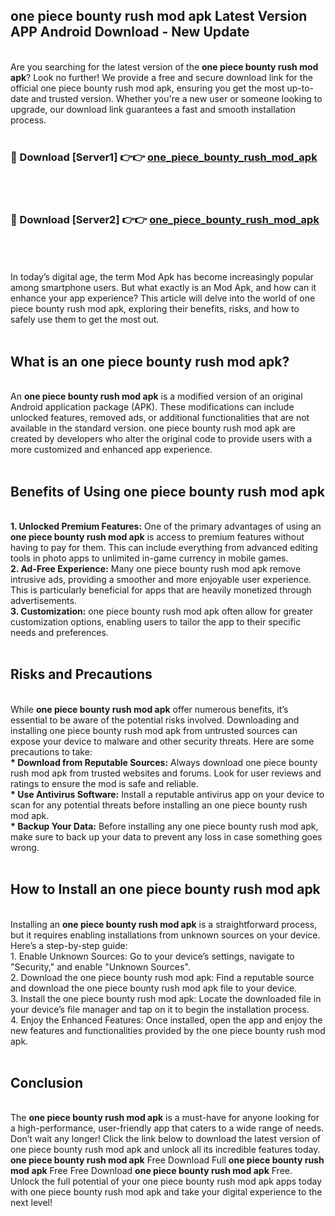 ## one piece bounty rush mod apk Latest Version APP Android Download - New Update
<br>
Are you searching for the latest version of the <strong>one piece bounty rush mod apk</strong>? Look no further! We provide a free and secure download link for the official one piece bounty rush mod apk, ensuring you get the most up-to-date and trusted version. Whether you're a new user or someone looking to upgrade, our download link guarantees a fast and smooth installation process.
<br>
<br>
<h3>🔴 Download [Server1] 👉👉 <a href="https://modyolo.store/one+piece+bounty+rush+mod+apk">one_piece_bounty_rush_mod_apk</a></h3><br>
<br>
<h3>🔴 Download [Server2] 👉👉 <a href="https://modyolo.store/one+piece+bounty+rush+mod+apk">one_piece_bounty_rush_mod_apk</a></h3><br>
<br>
<br>
In today’s digital age, the term Mod Apk has become increasingly popular among smartphone users. But what exactly is an Mod Apk, and how can it enhance your app experience? This article will delve into the world of one piece bounty rush mod apk, exploring their benefits, risks, and how to safely use them to get the most out.
<br>
<br>
<h2>What is an one piece bounty rush mod apk?</h2>
<br>
An <strong>one piece bounty rush mod apk</strong> is a modified version of an original Android application package (APK). These modifications can include unlocked features, removed ads, or additional functionalities that are not available in the standard version. one piece bounty rush mod apk are created by developers who alter the original code to provide users with a more customized and enhanced app experience.
<br>
<br>
<h2>Benefits of Using one piece bounty rush mod apk</h2>
<br>
<strong> 1. Unlocked Premium Features:</strong> One of the primary advantages of using an <strong>one piece bounty rush mod apk</strong> is access to premium features without having to pay for them. This can include everything from advanced editing tools in photo apps to unlimited in-game currency in mobile games.
<br>
<strong> 2. Ad-Free Experience:</strong> Many one piece bounty rush mod apk remove intrusive ads, providing a smoother and more enjoyable user experience. This is particularly beneficial for apps that are heavily monetized through advertisements.
<br>
<strong> 3. Customization:</strong> one piece bounty rush mod apk often allow for greater customization options, enabling users to tailor the app to their specific needs and preferences.
<br>
<br>
<h2>Risks and Precautions</h2>
<br>
While <strong>one piece bounty rush mod apk</strong> offer numerous benefits, it’s essential to be aware of the potential risks involved. Downloading and installing one piece bounty rush mod apk from untrusted sources can expose your device to malware and other security threats. Here are some precautions to take:
<br>
<strong> * Download from Reputable Sources:</strong> Always download one piece bounty rush mod apk from trusted websites and forums. Look for user reviews and ratings to ensure the mod is safe and reliable.
<br>
<strong> * Use Antivirus Software:</strong> Install a reputable antivirus app on your device to scan for any potential threats before installing an one piece bounty rush mod apk.
<br>
<strong> * Backup Your Data:</strong> Before installing any one piece bounty rush mod apk, make sure to back up your data to prevent any loss in case something goes wrong.
<br>
<br>
<h2>How to Install an one piece bounty rush mod apk</h2>
<br>
Installing an <strong>one piece bounty rush mod apk</strong> is a straightforward process, but it requires enabling installations from unknown sources on your device. Here’s a step-by-step guide:
<br>
 1. Enable Unknown Sources: Go to your device’s settings, navigate to "Security," and enable "Unknown Sources".
<br>
 2. Download the one piece bounty rush mod apk: Find a reputable source and download the one piece bounty rush mod apk file to your device.
<br>
 3. Install the one piece bounty rush mod apk: Locate the downloaded file in your device’s file manager and tap on it to begin the installation process.
<br>
 4. Enjoy the Enhanced Features: Once installed, open the app and enjoy the new features and functionalities provided by the one piece bounty rush mod apk.
<br>
<br>
<h2><strong>Conclusion</strong></h2>
<br>
The <strong>one piece bounty rush mod apk</strong> is a must-have for anyone looking for a high-performance, user-friendly app that caters to a wide range of needs. Don’t wait any longer! Click the link below to download the latest version of one piece bounty rush mod apk and unlock all its incredible features today.
<br>
<strong>one piece bounty rush mod apk</strong> Free Download Full <strong>one piece bounty rush mod apk</strong> Free Free Download <strong>one piece bounty rush mod apk</strong> Free.
<br>
Unlock the full potential of your one piece bounty rush mod apk apps today with one piece bounty rush mod apk and take your digital experience to the next level!